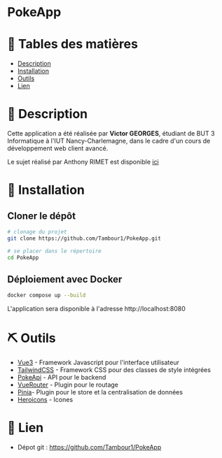 # PokeApp
# 📝 Tables des matières
- [Description](#description)
- [Installation](#installation)
- [Outils](#outils)
- [Lien](#lien)

# 🧐 Description
Cette application a été réalisée par **Victor GEORGES**, étudiant de BUT 3 Informatique à l'IUT Nancy-Charlemagne, dans le cadre d'un cours de développement web client avancé.



Le sujet réalisé par Anthony RIMET est disponible [ici](./docs/sujet.pdf)

# 🚀 Installation
## Cloner le dépôt
```bash
# clonage du projet
git clone https://github.com/Tambour1/PokeApp.git

# se placer dans le répertoire 
cd PokeApp
```
## Déploiement avec Docker
```bash
docker compose up --build
```
L'application sera disponible à l'adresse http://localhost:8080

# ⛏️ Outils
- [Vue3](https://vuejs.org/) - Framework Javascript pour l'interface utilisateur
- [TailwindCSS](https://tailwindcss.com/) - Framework CSS pour des classes de style intégrées
- [PokeApi](https://pokeapi.co/) - API pour le backend
- [VueRouter](https://router.vuejs.org/) - Plugin pour le routage
- [Pinia](https://pinia.vuejs.org/)- Plugin pour le store et la centralisation de données
- [Heroicons](https://heroicons.com/) - Icones

# 🔗 Lien
- Dépot git : https://github.com/Tambour1/PokeApp
